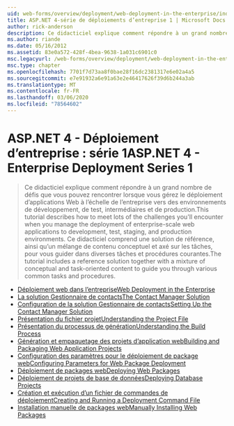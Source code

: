 ```yaml
---
uid: web-forms/overview/deployment/web-deployment-in-the-enterprise/index
title: ASP.NET 4-série de déploiements d’entreprise 1 | Microsoft Docs
author: rick-anderson
description: Ce didacticiel explique comment répondre à un grand nombre de défis que vous pouvez rencontrer lorsque vous gérez le déploiement d’applications Web à l’échelle de l’entreprise pour le développement...
ms.author: riande
ms.date: 05/16/2012
ms.assetid: 83e0a572-428f-4bea-9638-1a031c6901c0
msc.legacyurl: /web-forms/overview/deployment/web-deployment-in-the-enterprise
msc.type: chapter
ms.openlocfilehash: 7701f7d73aa8f0bae28f16dc2381317e6e02a4a5
ms.sourcegitcommit: e7e91932a6e91a63e2e46417626f39d6b244a3ab
ms.translationtype: MT
ms.contentlocale: fr-FR
ms.lasthandoff: 03/06/2020
ms.locfileid: "78564602"
---
```

# <a name="aspnet-4---enterprise-deployment-series-1"></a><span data-ttu-id="d193b-103">ASP.NET 4 - Déploiement d’entreprise : série 1</span><span class="sxs-lookup"><span data-stu-id="d193b-103">ASP.NET 4 - Enterprise Deployment Series 1</span></span>

> <span data-ttu-id="d193b-104">Ce didacticiel explique comment répondre à un grand nombre de défis que vous pouvez rencontrer lorsque vous gérez le déploiement d’applications Web à l’échelle de l’entreprise vers des environnements de développement, de test, intermédiaires et de production.</span><span class="sxs-lookup"><span data-stu-id="d193b-104">This tutorial describes how to meet lots of the challenges you'll encounter when you manage the deployment of enterprise-scale web applications to development, test, staging, and production environments.</span></span> <span data-ttu-id="d193b-105">Ce didacticiel comprend une solution de référence, ainsi qu’un mélange de contenu conceptuel et axé sur les tâches, pour vous guider dans diverses tâches et procédures courantes.</span><span class="sxs-lookup"><span data-stu-id="d193b-105">The tutorial includes a reference solution together with a mixture of conceptual and task-oriented content to guide you through various common tasks and procedures.</span></span>

- [<span data-ttu-id="d193b-106">Déploiement web dans l’entreprise</span><span class="sxs-lookup"><span data-stu-id="d193b-106">Web Deployment in the Enterprise</span></span>](web-deployment-in-the-enterprise.md)
- [<span data-ttu-id="d193b-107">La solution Gestionnaire de contacts</span><span class="sxs-lookup"><span data-stu-id="d193b-107">The Contact Manager Solution</span></span>](the-contact-manager-solution.md)
- [<span data-ttu-id="d193b-108">Configuration de la solution Gestionnaire de contacts</span><span class="sxs-lookup"><span data-stu-id="d193b-108">Setting Up the Contact Manager Solution</span></span>](setting-up-the-contact-manager-solution.md)
- [<span data-ttu-id="d193b-109">Présentation du fichier projet</span><span class="sxs-lookup"><span data-stu-id="d193b-109">Understanding the Project File</span></span>](understanding-the-project-file.md)
- [<span data-ttu-id="d193b-110">Présentation du processus de génération</span><span class="sxs-lookup"><span data-stu-id="d193b-110">Understanding the Build Process</span></span>](understanding-the-build-process.md)
- [<span data-ttu-id="d193b-111">Génération et empaquetage des projets d’application web</span><span class="sxs-lookup"><span data-stu-id="d193b-111">Building and Packaging Web Application Projects</span></span>](building-and-packaging-web-application-projects.md)
- [<span data-ttu-id="d193b-112">Configuration des paramètres pour le déploiement de package web</span><span class="sxs-lookup"><span data-stu-id="d193b-112">Configuring Parameters for Web Package Deployment</span></span>](configuring-parameters-for-web-package-deployment.md)
- [<span data-ttu-id="d193b-113">Déploiement de packages web</span><span class="sxs-lookup"><span data-stu-id="d193b-113">Deploying Web Packages</span></span>](deploying-web-packages.md)
- [<span data-ttu-id="d193b-114">Déploiement de projets de base de données</span><span class="sxs-lookup"><span data-stu-id="d193b-114">Deploying Database Projects</span></span>](deploying-database-projects.md)
- [<span data-ttu-id="d193b-115">Création et exécution d’un fichier de commandes de déploiement</span><span class="sxs-lookup"><span data-stu-id="d193b-115">Creating and Running a Deployment Command File</span></span>](creating-and-running-a-deployment-command-file.md)
- [<span data-ttu-id="d193b-116">Installation manuelle de packages web</span><span class="sxs-lookup"><span data-stu-id="d193b-116">Manually Installing Web Packages</span></span>](manually-installing-web-packages.md)
